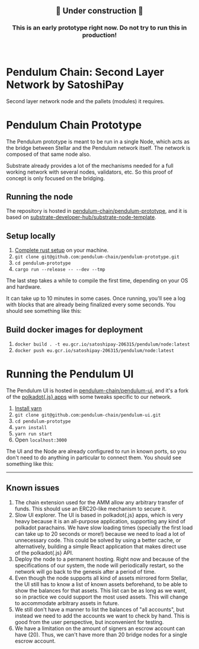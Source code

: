 <div background="red">
  <h2 align="center">🚧 Under construction 🚧</h2>
  <h3 align="center">This is an early prototype right now. Do not try to run this in production!</h3>
</div>
<br>

# Pendulum Chain: Second Layer Network by SatoshiPay

Second layer network node and the pallets (modules) it requires.

# Pendulum Chain Prototype

The Pendulum prototype is meant to be run in a single Node, which acts as the bridge between Stellar and the Pendulum network itself. The network is composed of that same node also.

Substrate already provides a lot of the mechanisms needed for a full working network with several nodes, validators, etc. So this proof of concept is only focused on the bridging.

## Running the n**ode**

The repository is hosted in [pendulum-chain/pendulum-prototype](https://github.com/pendulum-chain/pendulum-prototype), and it is based on [substrate-developer-hub/substrate-node-template](https://github.com/substrate-developer-hub/substrate-node-template).

## **Setup locally**

1. [Complete rust setup](https://github.com/substrate-developer-hub/substrate-node-template/blob/master/docs/rust-setup.md) on your machine.
2. `git clone git@github.com:pendulum-chain/pendulum-prototype.git`
3. `cd pendulum-prototype`
4. `cargo run --release -- --dev --tmp`

The last step takes a while to compile the first time, depending on your OS and hardware.

It can take up to 10 minutes in some cases. Once running, you'll see a log with blocks that are already being finalized every some seconds. You should see something like this:

## **Build docker images for deployment**

1. `docker build . -t eu.gcr.io/satoshipay-206315/pendulum/node:latest`
2. `docker push eu.gcr.io/satoshipay-206315/pendulum/node:latest`

# Running the Pendulum UI

The Pendulum UI is hosted in [pendulum-chain/pendulum-ui](https://github.com/pendulum-chain/pendulum-ui), and it's a fork of the [polkadot{.js} apps](https://github.com/polkadot-js/apps) with some tweaks specific to our network.

1. [Install yarn](https://classic.yarnpkg.com/en/docs)
2. `git clone git@github.com:pendulum-chain/pendulum-ui.git`
3. `cd pendulum-prototype`
4. `yarn install`
5. `yarn run start`
6. Open `localhost:3000`

The UI and the Node are already configured to run in known ports, so you don't need to do anything in particular to connect them. You should see something like this:

---

## Known issues

1. The chain extension used for the AMM allow any arbitrary transfer of funds. This should use an ERC20-like mechanism to secure it.
2. Slow UI explorer. The UI is based in polkadot{.js} apps, which is very heavy because it is an all-purpose application, supporting any kind of polkadot parachains. We have slow loading times (specially the first load can take up to 20 seconds or more!) because we need to load a lot of unnecessary code. This could be solved by using a better cache, or alternatively, building a simple React application that makes direct use of the polkadot{.js} API.
3. Deploy the node to a permanent hosting. Right now and because of the specifications of our system, the node will periodically restart, so the network will go back to the genesis after a period of time.
4. Even though the node supports all kind of assets mirrored form Stellar, the UI still has to know a list of known assets beforehand, to be able to show the balances for that assets. This list can be as long as we want, so in practice we could support the most used assets. This will change to accommodate arbitrary assets in future.
5. We still don't have a manner to list the balances of "all accounts", but instead we need to add the accounts we want to check by hand. This is good from the user perspective, but inconvenient for testing.
6. We have a limitation on the amount of signers an escrow account can have (20). Thus, we can't have more than 20 bridge nodes for a single escrow account.
